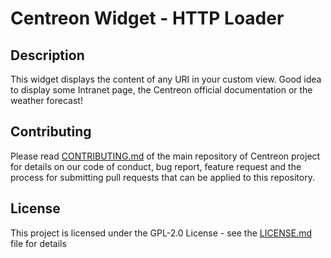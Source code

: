 <h1> Centreon Widget - HTTP Loader </h1>

<h2> Description </h2>

This widget displays the content of any URI in your custom view. Good idea to display some Intranet page, the Centreon official documentation or the weather forecast!

<h2> Contributing </h2>

Please read [CONTRIBUTING.md](https://github.com/centreon/centreon/blob/master/CONTRIBUTING.md) of the main repository of Centreon project for details on our code of conduct, bug report, feature request and the process for submitting pull requests that can be applied to this repository.

<h2> License </h2>

This project is licensed under the GPL-2.0 License - see the [LICENSE.md](LICENSE.md) file for details
